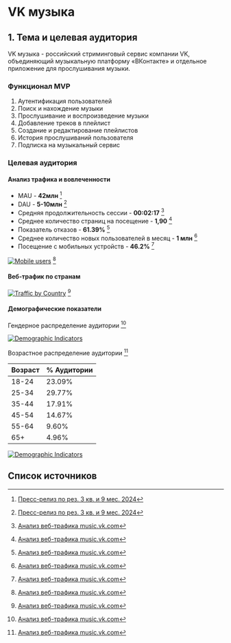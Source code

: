 # VK музыка

## 1. Тема и целевая аудитория

VK музыка - российский стриминговый сервис компании VK, объединяющий музыкальную платформу «ВКонтакте» и отдельное приложение для прослушивания музыки.

### Функционал MVP

1. Аутентификация пользователей
2. Поиск и нахождение музыки
3. Прослушивание и воспроизведение музыки
4. Добавление треков в плейлист
5. Создание и редактирование плейлистов
6. История прослушиваний пользователя
7. Подписка на музыкальный сервис

### Целевая аудитория

#### Анализ трафика и вовлеченности
* MAU - **42млн** [^1]
* DAU - **5-10млн** [^1]
* Средняя продолжительность сессии - **00:02:17** [^2]
* Среднее количество страниц на посещение - **1,90** [^2]
* Показатель отказов - **61.39%** [^2]
* Среднее количество новых пользователей в месяц - **1 млн** [^2]
* Посещение с мобильных устройств - **46.2%** [^2]

[![Mobile users](image.png)](https://www.similarweb.com/ru/website/music.vk.com) [^2]


#### Веб-трафик по странам

[![Traffic by Country](image-1.png)](https://www.similarweb.com/ru/website/music.vk.com) [^2]

#### Демографические показатели


Гендерное распределение аудитории [^2]

[![Demographic Indicators](image-2.png)](https://www.similarweb.com/ru/website/music.vk.com) 

Возрастное распределение аудитории [^2]

| Возраст | % Аудитории |
|---------|--------------|
| 18-24   | 23.09%       |
| 25-34   | 29.77%       |
| 35-44   | 17.91%       |
| 45-54   | 14.67%       |
| 55-64   | 9.60%        |
| 65+     | 4.96%        |

[![Demographic Indicators](image-3.png)](https://www.similarweb.com/ru/website/music.vk.com)



## Список источников

[^1]: [Пресс-релиз по рез. 3 кв. и 9 мес. 2024](https://corp.vkcdn.ru/media/files/RUS_Press_Release_9M_2024.pdf)

[^2]: [Анализ веб-трафика music.vk.com](https://www.similarweb.com/ru/website/music.vk.com)

